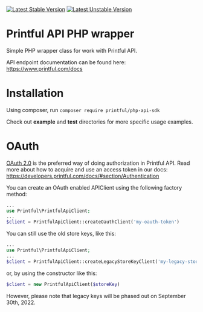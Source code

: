 [![Latest Stable Version](https://poser.pugx.org/printful/php-api-sdk/v/stable.svg)](https://packagist.org/packages/printful/php-api-sdk)
[![Latest Unstable Version](https://poser.pugx.org/printful/php-api-sdk/v/unstable.svg)](https://packagist.org/packages/printful/php-api-sdk)

# Printful API PHP wrapper

Simple PHP wrapper class for work with Printful API.

API endpoint documentation can be found here: https://www.printful.com/docs

# Installation

Using composer, run `composer require printful/php-api-sdk`

Check out **example** and **test** directories for more specific usage examples.

# OAuth
[OAuth 2.0](https://developers.printful.com/docs/#section/Authentication:~:text=OAuth%202.0%20is%20the%20preferred%20way%20of%20doing%20authorization%20in%20Printful%20API.)
is the preferred way of doing authorization in Printful API. Read more about how to acquire and
use an access token in our docs: https://developers.printful.com/docs/#section/Authentication

You can create an OAuth enabled APIClient using the following factory method:
```php
...
use Printful\PrintfulApiClient;
... 
$client = PrintfulApiClient::createOauthClient('my-oauth-token')
```

You can still use the old store keys, like this:
```php
...
use Printful\PrintfulApiClient;
... 
$client = PrintfulApiClient::createLegacyStoreKeyClient('my-legacy-store-key')
```
or, by using the constructor like this:
```php
$client = new PrintfulApiClient($storeKey)
```
However, please note that legacy keys will be phased out on September 30th, 2022.
